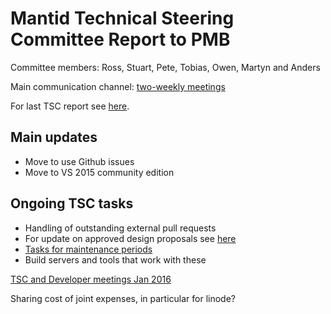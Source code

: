 Mantid Technical Steering Committee Report to PMB
=================================================
Committee members: Ross, Stuart, Pete, Tobias, Owen, Martyn and Anders

Main communication channel: [two-weekly meetings](https://github.com/mantidproject/documents/tree/master/Project-Management/TechnicalSteeringCommittee/meetings/2015)

For last TSC report see [here](https://github.com/mantidproject/documents/blob/master/Project-Management/TechnicalSteeringCommittee/reports/TSC-PMB-report-2015-05-29.md).

## Main updates 
* Move to use Github issues 
* Move to VS 2015 community edition

## Ongoing TSC tasks
* Handling of outstanding external pull requests
* For update on approved design proposals see [here](https://github.com/mantidproject/documents/blob/master/Project-Management/TechnicalSteeringCommittee/reports/TSC-TrackingDesignProposals.md)
* [Tasks for maintenance periods](https://github.com/mantidproject/documents/blob/master/Project-Management/TechnicalSteeringCommittee/reports/MaintenanceTasks.md)
* Build servers and tools that work with these

[TSC and Developer meetings Jan 2016](http://www.mantidproject.org/Category:Workshop2016)

Sharing cost of joint expenses, in particular for linode?
